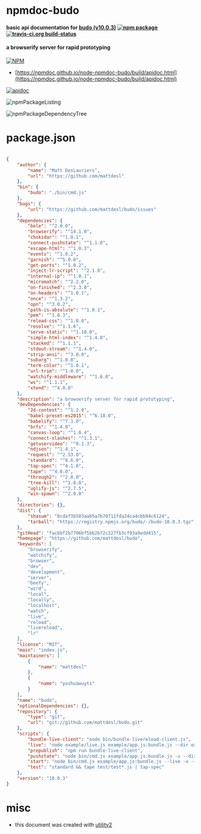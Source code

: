 # npmdoc-budo

#### basic api documentation for  [budo (v10.0.3)](https://github.com/mattdesl/budo)  [![npm package](https://img.shields.io/npm/v/npmdoc-budo.svg?style=flat-square)](https://www.npmjs.org/package/npmdoc-budo) [![travis-ci.org build-status](https://api.travis-ci.org/npmdoc/node-npmdoc-budo.svg)](https://travis-ci.org/npmdoc/node-npmdoc-budo)

#### a browserify server for rapid prototyping

[![NPM](https://nodei.co/npm/budo.png?downloads=true&downloadRank=true&stars=true)](https://www.npmjs.com/package/budo)

- [https://npmdoc.github.io/node-npmdoc-budo/build/apidoc.html](https://npmdoc.github.io/node-npmdoc-budo/build/apidoc.html)

[![apidoc](https://npmdoc.github.io/node-npmdoc-budo/build/screenCapture.buildCi.browser.%252Ftmp%252Fbuild%252Fapidoc.html.png)](https://npmdoc.github.io/node-npmdoc-budo/build/apidoc.html)

![npmPackageListing](https://npmdoc.github.io/node-npmdoc-budo/build/screenCapture.npmPackageListing.svg)

![npmPackageDependencyTree](https://npmdoc.github.io/node-npmdoc-budo/build/screenCapture.npmPackageDependencyTree.svg)



# package.json

```json

{
    "author": {
        "name": "Matt DesLauriers",
        "url": "https://github.com/mattdesl"
    },
    "bin": {
        "budo": "./bin/cmd.js"
    },
    "bugs": {
        "url": "https://github.com/mattdesl/budo/issues"
    },
    "dependencies": {
        "bole": "^2.0.0",
        "browserify": "^14.1.0",
        "chokidar": "^1.0.1",
        "connect-pushstate": "^1.1.0",
        "escape-html": "^1.0.3",
        "events": "^1.0.2",
        "garnish": "^5.0.0",
        "get-ports": "^1.0.2",
        "inject-lr-script": "^2.1.0",
        "internal-ip": "^1.0.1",
        "micromatch": "^2.2.0",
        "on-finished": "^2.3.0",
        "on-headers": "^1.0.1",
        "once": "^1.3.2",
        "opn": "^3.0.2",
        "path-is-absolute": "^1.0.1",
        "pem": "^1.8.3",
        "reload-css": "^1.0.0",
        "resolve": "^1.1.6",
        "serve-static": "^1.10.0",
        "simple-html-index": "^1.4.0",
        "stacked": "^1.1.1",
        "stdout-stream": "^1.4.0",
        "strip-ansi": "^3.0.0",
        "subarg": "^1.0.0",
        "term-color": "^1.0.1",
        "url-trim": "^1.0.0",
        "watchify-middleware": "^1.6.0",
        "ws": "^1.1.1",
        "xtend": "^4.0.0"
    },
    "description": "a browserify server for rapid prototyping",
    "devDependencies": {
        "2d-context": "^1.2.0",
        "babel-preset-es2015": "^6.18.0",
        "babelify": "^7.3.0",
        "brfs": "^1.4.0",
        "canvas-loop": "^1.0.4",
        "connect-slashes": "^1.3.1",
        "getuservideo": "^0.1.3",
        "ndjson": "^1.4.1",
        "request": "^2.53.0",
        "standard": "^8.6.0",
        "tap-spec": "^4.1.0",
        "tape": "^4.0.0",
        "through2": "^2.0.0",
        "tree-kill": "^1.0.0",
        "uglify-js": "^2.7.5",
        "win-spawn": "^2.0.0"
    },
    "directories": {},
    "dist": {
        "shasum": "8cdaf3b503aab5a7b70711fda24ca4cbb94c6124",
        "tarball": "https://registry.npmjs.org/budo/-/budo-10.0.3.tgz"
    },
    "gitHead": "fac6bf2b7706bf5bb2b72c227fb3cf93a9edd415",
    "homepage": "https://github.com/mattdesl/budo",
    "keywords": [
        "browserify",
        "watchify",
        "browser",
        "dev",
        "development",
        "server",
        "beefy",
        "wzrd",
        "local",
        "locally",
        "localhost",
        "watch",
        "live",
        "reload",
        "livereload",
        "lr"
    ],
    "license": "MIT",
    "main": "index.js",
    "maintainers": [
        {
            "name": "mattdesl"
        },
        {
            "name": "yoshuawuyts"
        }
    ],
    "name": "budo",
    "optionalDependencies": {},
    "repository": {
        "type": "git",
        "url": "git://github.com/mattdesl/budo.git"
    },
    "scripts": {
        "bundle-live-client": "node bin/bundle-livereload-client.js",
        "live": "node example/live.js example/app.js:bundle.js --dir example -- -t [ babelify --presets [ es2015 ] ]",
        "prepublish": "npm run bundle-live-client",
        "pushstate": "node bin/cmd.js example/app.js:bundle.js -v --dir example --live --pushstate -- -t [ babelify --presets [ es2015 ] ]",
        "start": "node bin/cmd.js example/app.js:bundle.js --live -v --dir example -- -t [ babelify --presets [ es2015 ] ]",
        "test": "standard && tape test/test*.js | tap-spec"
    },
    "version": "10.0.3"
}
```



# misc
- this document was created with [utility2](https://github.com/kaizhu256/node-utility2)
